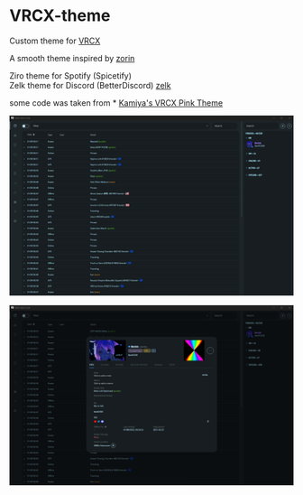 # VRCX-theme

Custom theme for [VRCX](https://github.com/pypy-vrc/VRCX) 

A smooth theme inspired by [zorin](https://github.com/ZorinOS/zorin-desktop-themes)

Ziro theme for Spotify (Spicetify)  
Zelk theme for Discord (BetterDiscord) [zelk](https://github.com/schnensch0/zelk)

some code was taken from * [Kamiya's VRCX Pink Theme](https://github.com/kamiya10/VRCX-theme)

![feed](feed.png)

![user](user.png)
